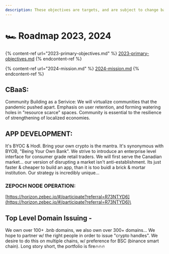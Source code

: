 ```yaml
---
description: These objectives are targets, and are subject to change based on priority....
---
```


# 🏎 Roadmap 2023, 2024

{% content-ref url="2023-primary-objectives.md" %}
[2023-primary-objectives.md](2023-primary-objectives.md)
{% endcontent-ref %}

{% content-ref url="2024-mission.md" %}
[2024-mission.md](2024-mission.md)
{% endcontent-ref %}

## CBaaS:

Community Building as a Serivice: We will virtualize communities that the pandemic pushed apart. Emphasis on user retention, and forming watering holes in "resource scarce" spaces. Community is essential to the resilience of strengthening of localized economies.

## APP DEVELOPMENT:&#x20;

&#x20;     It's BYOC & Hodl. Bring your own crypto is the mantra. It's synonymous with BYOB, "Being Your Own Bank". We strive to introduce an enterprise level interface for consumer grade retail traders. We will first serve the Canadian market... our version of disrupting a market isn't anti-establishment. Its just faster & cheaper to build an app, than it is too buidl a brick & mortar institution. Our strategy is incredibly unique...

### ZEPOCH NODE OPERATION:

[https://horizon.zebec.io/#/participate?referral=R73NTYD6](https://horizon.zebec.io/#/participate?referral=R73NTYD6)\


## Top Level Domain Issuing -

&#x20;      We own over 100+ .bnb domains, we also own over 300+ domains... We hope to partner w/ the right people in order to issue "crypto handles". We desire to do this on multiple chains, w/ preference for BSC (binance smart chain). Long story short, the portfolio is fire🔥🔥🔥&#x20;
